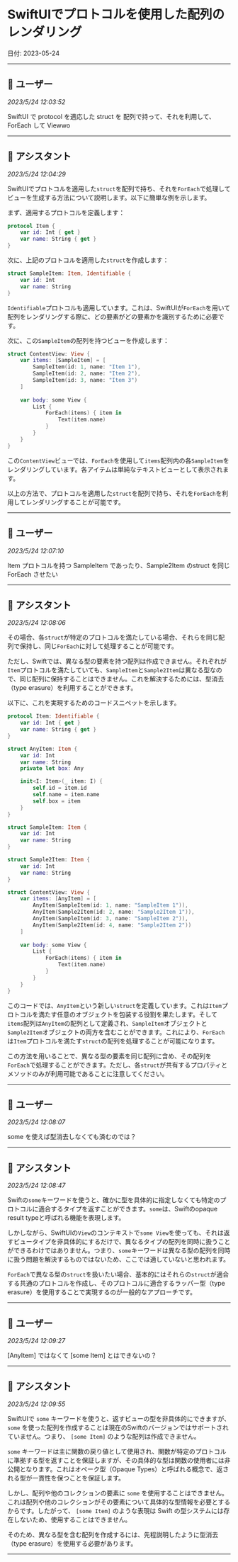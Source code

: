 # SwiftUIでプロトコルを使用した配列のレンダリング

日付: 2023-05-24

---

## 👤 ユーザー
*2023/5/24 12:03:52*

SwiftUI で protocol を適応した struct を 配列で持って、それを利用して、ForEach して Viewwo

---

## 🤖 アシスタント
*2023/5/24 12:04:29*

SwiftUIでプロトコルを適用した`struct`を配列で持ち、それを`ForEach`で処理してビューを生成する方法について説明します。以下に簡単な例を示します。

まず、適用するプロトコルを定義します：

```swift
protocol Item {
    var id: Int { get }
    var name: String { get }
}
```

次に、上記のプロトコルを適用した`struct`を作成します：

```swift
struct SampleItem: Item, Identifiable {
    var id: Int
    var name: String
}
```

`Identifiable`プロトコルも適用しています。これは、SwiftUIが`ForEach`を用いて配列をレンダリングする際に、どの要素がどの要素かを識別するために必要です。

次に、この`SampleItem`の配列を持つビューを作成します：

```swift
struct ContentView: View {
    var items: [SampleItem] = [
        SampleItem(id: 1, name: "Item 1"),
        SampleItem(id: 2, name: "Item 2"),
        SampleItem(id: 3, name: "Item 3")
    ]
    
    var body: some View {
        List {
            ForEach(items) { item in
                Text(item.name)
            }
        }
    }
}
```

この`ContentView`ビューでは、`ForEach`を使用して`items`配列内の各`SampleItem`をレンダリングしています。各アイテムは単純なテキストビューとして表示されます。

以上の方法で、プロトコルを適用した`struct`を配列で持ち、それを`ForEach`を利用してレンダリングすることが可能です。

---

## 👤 ユーザー
*2023/5/24 12:07:10*

Item プロトコルを持つ SampleItem であったり、Sample2Item のstruct を同じForEach させたい

---

## 🤖 アシスタント
*2023/5/24 12:08:06*

その場合、各`struct`が特定のプロトコルを満たしている場合、それらを同じ配列で保持し、同じ`ForEach`に対して処理することが可能です。

ただし、Swiftでは、異なる型の要素を持つ配列は作成できません。それぞれが`Item`プロトコルを満たしていても、`SampleItem`と`Sample2Item`は異なる型なので、同じ配列に保持することはできません。これを解決するためには、型消去（type erasure）を利用することができます。

以下に、これを実現するためのコードスニペットを示します。

```swift
protocol Item: Identifiable {
    var id: Int { get }
    var name: String { get }
}

struct AnyItem: Item {
    var id: Int
    var name: String
    private let box: Any

    init<I: Item>(_ item: I) {
        self.id = item.id
        self.name = item.name
        self.box = item
    }
}

struct SampleItem: Item {
    var id: Int
    var name: String
}

struct Sample2Item: Item {
    var id: Int
    var name: String
}

struct ContentView: View {
    var items: [AnyItem] = [
        AnyItem(SampleItem(id: 1, name: "SampleItem 1")),
        AnyItem(Sample2Item(id: 2, name: "Sample2Item 1")),
        AnyItem(SampleItem(id: 3, name: "SampleItem 2")),
        AnyItem(Sample2Item(id: 4, name: "Sample2Item 2"))
    ]
    
    var body: some View {
        List {
            ForEach(items) { item in
                Text(item.name)
            }
        }
    }
}
```

このコードでは、`AnyItem`という新しい`struct`を定義しています。これは`Item`プロトコルを満たす任意のオブジェクトを包装する役割を果たします。そして`items`配列は`AnyItem`の配列として定義され、`SampleItem`オブジェクトと`Sample2Item`オブジェクトの両方を含むことができます。これにより、`ForEach`は`Item`プロトコルを満たす`struct`の配列を処理することが可能になります。

この方法を用いることで、異なる型の要素を同じ配列に含め、その配列を`ForEach`で処理することができます。ただし、各`struct`が共有するプロパティとメソッドのみが利用可能であることに注意してください。

---

## 👤 ユーザー
*2023/5/24 12:08:07*

some を使えば型消去しなくても済むのでは？

---

## 🤖 アシスタント
*2023/5/24 12:08:47*

Swiftの`some`キーワードを使うと、確かに型を具体的に指定しなくても特定のプロトコルに適合するタイプを返すことができます。`some`は、Swiftのopaque result typeと呼ばれる機能を表現します。

しかしながら、SwiftUIの`View`のコンテキストで`some View`を使っても、それは返すビュータイプを非具体的にするだけで、異なるタイプの配列を同時に扱うことができるわけではありません。つまり、`some`キーワードは異なる型の配列を同時に扱う問題を解決するものではないため、ここでは適していないと思われます。

`ForEach`で異なる型の`struct`を扱いたい場合、基本的にはそれらの`struct`が適合する共通のプロトコルを作成し、そのプロトコルに適合するラッパー型（type erasure）を使用することで実現するのが一般的なアプローチです。

---

## 👤 ユーザー
*2023/5/24 12:09:27*

[AnyItem] ではなくて [some Item] とはできないの？

---

## 🤖 アシスタント
*2023/5/24 12:09:55*

SwiftUIで `some` キーワードを使うと、返すビューの型を非具体的にできますが、`some` を使った配列を作成することは現在のSwiftのバージョンではサポートされていません。つまり、 `[some Item]` のような配列は作成できません。

`some` キーワードは主に関数の戻り値として使用され、関数が特定のプロトコルに準拠する型を返すことを保証しますが、その具体的な型は関数の使用者には非公開となります。これはオペーク型（Opaque Types）と呼ばれる概念で、返される型が一貫性を保つことを保証します。

しかし、配列や他のコレクションの要素に `some` を使用することはできません。これは配列や他のコレクションがその要素について具体的な型情報を必要とするからです。したがって、 `[some Item]` のような表現は Swift の型システムには存在しないため、使用することはできません。

そのため、異なる型を含む配列を作成するには、先程説明したように型消去（type erasure）を使用する必要があります。

---
